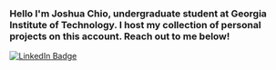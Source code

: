 ### Hello I'm Joshua Chio, undergraduate student at Georgia Institute of Technology. I host my collection of personal projects on this account. Reach out to me below!

<div id="badges">
<a href="https://www.linkedin.com/in/joshua-chio/" target="_blank">
  <img src="https://img.shields.io/badge/LinkedIn-blue?style=for-the-badge&logo=linkedin&logoColor=white" alt="LinkedIn Badge"/>
<a />
</div>
